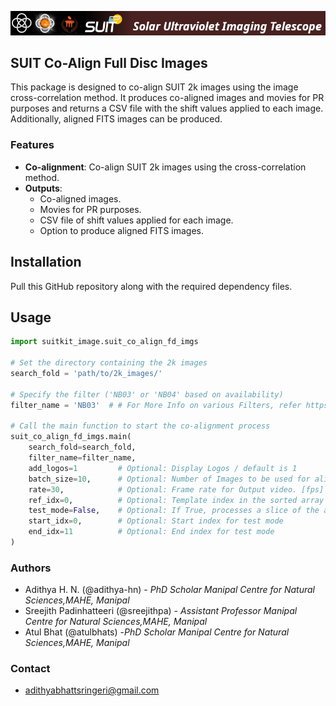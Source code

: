 ![](assets/suit_header.png)
## SUIT Co-Align Full Disc Images

This package is designed to co-align SUIT 2k images using the image cross-correlation method. It produces co-aligned images and movies for PR purposes and returns a CSV file with the shift values applied to each image. Additionally, aligned FITS images can be produced.

### Features

- **Co-alignment**: Co-align SUIT 2k images using the cross-correlation method.
- **Outputs**:
  - Co-aligned images.
  - Movies for PR purposes.
  - CSV file of shift values applied for each image.
  - Option to produce aligned FITS images.

## Installation

Pull this GitHub repository along with the required dependency files.

## Usage

```python
import suitkit_image.suit_co_align_fd_imgs

# Set the directory containing the 2k images
search_fold = 'path/to/2k_images/'

# Specify the filter ('NB03' or 'NB04' based on availability)
filter_name = 'NB03'  # # For More Info on various Filters, refer https://suit.iucaa.in

# Call the main function to start the co-alignment process
suit_co_align_fd_imgs.main(
    search_fold=search_fold,
    filter_name=filter_name,
    add_logos=1         # Optional: Display Logos / default is 1 
    batch_size=10,      # Optional: Number of Images to be used for aligngs / default is 10
    rate=30,            # Optional: Frame rate for Output video. [fps]
    ref_idx=0,          # Optional: Template index in the sorted array for cross-correlation
    test_mode=False,    # Optional: If True, processes a slice of the array for testing
    start_idx=0,        # Optional: Start index for test mode
    end_idx=11          # Optional: End index for test mode
)
```

### Authors
- Adithya H. N. (@adithya-hn) - *PhD Scholar Manipal Centre for Natural Sciences,MAHE, Manipal*
- Sreejith Padinhatteeri (@sreejithpa) - *Assistant Professor Manipal Centre for Natural Sciences,MAHE, Manipal*
- Atul Bhat (@atulbhats) -*PhD Scholar Manipal Centre for Natural Sciences,MAHE, Manipal*

### Contact
- [adithyabhattsringeri@gmail.com](mailto:adithyabhattsringeri@gmail.com)

